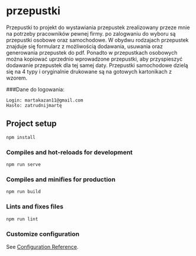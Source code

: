 # przepustki
Przepustki to projekt do wystawiania przepustek zrealizowany przeze mnie na potrzeby pracowników pewnej firmy. po zalogwaniu do wyboru są przepustki osobowe oraz samochodowe. W obydwu rodzajach przepustek znajduje się formularz z możliwością dodawania, usuwania oraz generowania przepustek do pdf. Ponadto w przepustkach osobowych można kopiować uprzednio wprowadzone przepustki, aby przyspieszyć dodawanie przepustek dla tej samej daty. Przepustki samochodowe dzielą się na 4 typy i oryginalnie drukowane są na gotowych kartonikach z wzorem. 

###Dane do logowania:
```
Login: martakazan11@gmail.com
Hasło: zatrudnijmartę
```
## Project setup
```
npm install
```

### Compiles and hot-reloads for development
```
npm run serve
```

### Compiles and minifies for production
```
npm run build
```

### Lints and fixes files
```
npm run lint
```

### Customize configuration
See [Configuration Reference](https://cli.vuejs.org/config/).
